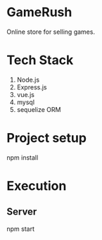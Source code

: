 # GameRush
Online store for selling games.

# Tech Stack
1. Node.js
2. Express.js
3. vue.js
4. mysql
5. sequelize ORM 

# Project setup 
 npm install 
# Execution
## Server 
npm start 
